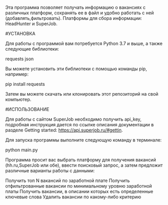 Эта программа позволяет получать информацию о вакансиях с различных платформ, сохранять ее в файл и удобно работать с ней (добавлять,фильтровать). Платформы для сбора информации: HeadHunter и SuperJob.

#УСТАНОВКА

Для работы с программой вам потребуется Python 3.7 и выше, а также следующие библиотеки:

requests
json

Вы можете установить эти библиотеки с помощью команды pip, например:

pip install
requests

Затем вы можете скачать или клонировать этот репозиторий на свой компьютер.

#ИСПОЛЬЗОВАНИЕ

Для работы с сайтом SuperJob необходимо получить api_key, подробная инструкция дается по ссылке описания документации в разделе Getting started: https://api.superjob.ru/#gettin.

Для запуска программы выполните следующую команду в терминале:

python main.py

Программа просит вас выбрать платформу для получения вакансий (hh.ru,SuperJob или обе), ввести поисковый запрос, а затем предложит различные варианты работы с данными:

Получить топ N вакансий по заработной плате
Получить отфильтрованные вакансии по минимальному уровню заработной платы
Получить вакансии, в описании которых есть определенные ключевые слова
Удалить вакансии по какому-либо критерию